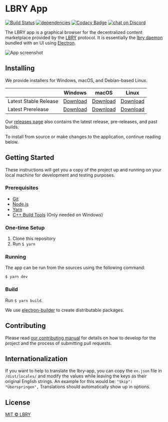 # LBRY App

[![Build Status](https://travis-ci.org/lbryio/lbry-app.svg?branch=master)](https://travis-ci.org/lbryio/lbry-app)
[![dependencies](https://david-dm.org/lbryio/lbry-app/status.svg)](https://david-dm.org/lbryio/lbry-app)
[![Codacy Badge](https://api.codacy.com/project/badge/Grade/78b627d4f5524792adc48719835e1523)](https://www.codacy.com/app/LBRY/lbry-app?utm_source=github.com&amp;utm_medium=referral&amp;utm_content=lbryio/lbry-app&amp;utm_campaign=Badge_Grade)
[![chat on Discord](https://img.shields.io/discord/362322208485277697.svg?logo=discord)](https://discord.gg/U5aRyN6)

The LBRY app is a graphical browser for the decentralized content marketplace provided by the
[LBRY](https://lbry.io) protocol. It is essentially the
[lbry daemon](https://github.com/lbryio/lbry) bundled with an UI using
[Electron](http://electron.atom.io/).

![App screenshot](https://lbry.io/img/lbry-ui.png)

## Installing

We provide installers for Windows, macOS, and Debian-based Linux.

|                       | Windows                                      | macOS                                        | Linux                                        |
| --------------------- | -------------------------------------------- | -------------------------------------------- | -------------------------------------------- |
| Latest Stable Release | [Download](https://lbry.io/get/lbry.exe)     | [Download](https://lbry.io/get/lbry.dmg)     | [Download](https://lbry.io/get/lbry.deb)     |
| Latest Prerelease     | [Download](https://lbry.io/get/lbry.pre.exe) | [Download](https://lbry.io/get/lbry.pre.dmg) | [Download](https://lbry.io/get/lbry.pre.deb) |

Our [releases page](https://github.com/lbryio/lbry-app/releases/latest) also contains the latest
release, pre-releases, and past builds.

To install from source or make changes to the application, continue reading below.

## Getting Started

These instructions will get you a copy of the project up and running on your local machine for
development and testing purposes.

### Prerequisites

* [Git](https://git-scm.com/downloads)
* [Node.js](https://nodejs.org/en/download/)
* [Yarn](https://yarnpkg.com/en/docs/install)
* [C++ Build Tools](https://github.com/felixrieseberg/windows-build-tools) (Only needed on Windows)

### One-time Setup

1. Clone this repository
2. Run `$ yarn`

### Running

The app can be run from the sources using the following command:

`$ yarn dev`

### Build

Run `$ yarn build`.

We use [electron-builder](https://github.com/electron-userland/electron-builder) to create
distributable packages.

## Contributing

Please read [our contributing manual](CONTRIBUTING.md) for details on how to develop for the
project and the process of submitting pull requests.

## Internationalization

If you want to help to translate the lbry-app, you can copy the `en.json` file in `/dist/locales/`
and modify the values while leaving the keys as their original English strings. An example for this
would be: `"Skip": "Überspringen",` Translations should automatically show up in options.

## License

[MIT © LBRY](LICENSE)
